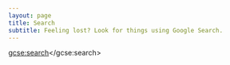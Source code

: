```yaml
---
layout: page
title: Search
subtitle: Feeling lost? Look for things using Google Search.
---
```


<script type="text/javascript">
  (function() {
    var cx = '014150256298900832872:s8rvmeouysq';
    var gcse = document.createElement('script');
    gcse.type = 'text/javascript';
    gcse.async = true;
    gcse.src = 'https://cse.google.com/cse.js?cx=' + cx;
    var s = document.getElementsByTagName('script')[0];
    s.parentNode.insertBefore(gcse, s);
  })();
</script>
<gcse:search></gcse:search>
